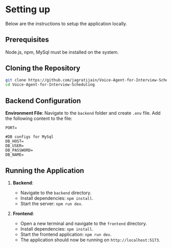 # Setting up

Below are the instructions to setup the application locally.

## Prerequisites

Node.js, npm, MySql must be installed on the system.

## Cloning the Repository

```bash
git clone https://github.com/jagratijain/Voice-Agent-for-Interview-Scheduling.git
cd Voice-Agent-for-Interview-Scheduling
```

## Backend Configuration

**Environment File**: Navigate to the `backend` folder and create `.env` file. Add the following content to the file:

    PORT=
    
    #DB configs for MySql
    DB_HOST=
    DB_USER=
    DB_PASSWORD=
    DB_NAME=
  
## Running the Application

1. **Backend**:
    - Navigate to the `backend` directory.
    - Install dependencies: `npm install`.
    - Start the server: `npm run dev`.

2. **Frontend**:
    - Open a new terminal and navigate to the `frontend` directory.
    - Install dependencies: `npm install`.
    - Start the frontend application: `npm run dev`.
    - The application should now be running on `http://localhost:5173`.

